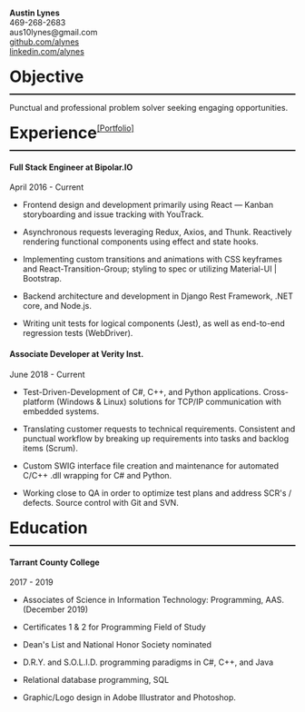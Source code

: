 
<h4 style="margin-block-end: 0"> Austin Lynes </h4>
<p style="margin-block-start: 0">
469-268-2683<br/>
aus10lynes@gmail.com<br/>
<a href="https://github.com/alynes">github.com/alynes</a><br/>
<a href="https://linkedin.com/in/alynes">linkedin.com/alynes</a><br/>
</p>

<div style="width: 100%; height: 2em; padding: 0.37em 0 0.37em 0;">
<h1 style="float: left; width: auto; margin: 0">Objective</h1>
</div>

<hr style="height: 2px; background-color: black; border: none;"/>

Punctual and professional problem solver seeking engaging opportunities.

<div style="width: 100%; height: 2em; padding: 0.37em 0 0.37em 0;">
<h1 style="float: left; width: auto; margin: 0">Experience</h1>
<a href="https://alynes.github.io/portfolio/" style="float: left">[Portfolio]</a>
</div>

<hr style="height: 2px; background-color: black; border: none;"/>

#### Full Stack Engineer at Bipolar.IO 

April 2016 - Current

- Frontend design and development primarily using React — Kanban storyboarding and issue tracking with YouTrack.

- Asynchronous requests leveraging Redux, Axios, and Thunk. 
Reactively rendering functional components using effect and state hooks.

- Implementing custom transitions and animations with CSS keyframes and React-Transition-Group; 
styling to spec or utilizing Material-UI | Bootstrap. 

- Backend architecture and development in Django Rest Framework, .NET core, and Node.js.

- Writing unit tests for logical components (Jest), as well as end-to-end regression tests (WebDriver).

#### Associate Developer at Verity Inst.
June 2018 - Current

- Test-Driven-Development of C#, C++, and Python applications. Cross-platform (Windows & Linux) solutions for
TCP/IP communication with embedded systems.

- Translating customer requests to technical requirements. 
Consistent and punctual workflow by breaking up requirements into tasks and backlog items (Scrum).

- Custom SWIG interface file creation and maintenance for automated C/C++ .dll wrapping for C# and Python.

- Working close to QA in order to optimize test plans and address SCR's / defects. Source control with Git and SVN.

<div style="width: 100%; height: 2em; padding: 0.37em 0 0.37em 0;">
<h1 style="float: left; width: auto; margin: 0">Education</h1>
</div>

<hr style="height: 2px; background-color: black; border: none;"/>


#### Tarrant County College
2017 - 2019

- Associates of Science in Information Technology: Programming, AAS. (December 2019)

- Certificates 1 & 2 for Programming Field of Study

- Dean's List and National Honor Society nominated

- D.R.Y. and  S.O.L.I.D. programming paradigms in C#, C++, and Java

- Relational database programming, SQL

- Graphic/Logo design in Adobe Illustrator and Photoshop.

